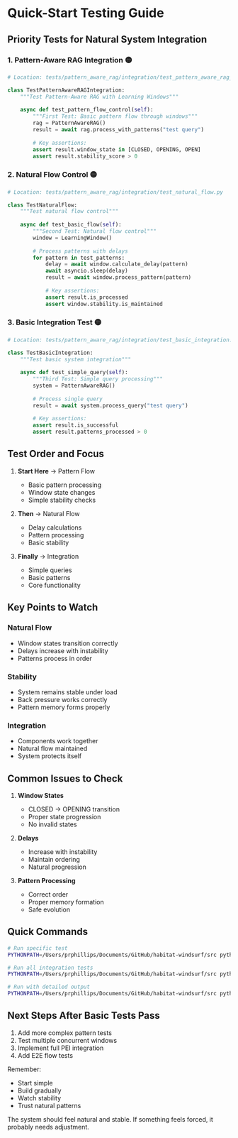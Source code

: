 # Quick-Start Testing Guide

## Priority Tests for Natural System Integration

### 1. Pattern-Aware RAG Integration 🟡
```python
# Location: tests/pattern_aware_rag/integration/test_pattern_aware_rag_integration.py

class TestPatternAwareRAGIntegration:
    """Test Pattern-Aware RAG with Learning Windows"""
    
    async def test_pattern_flow_control(self):
        """First Test: Basic pattern flow through windows"""
        rag = PatternAwareRAG()
        result = await rag.process_with_patterns("test query")
        
        # Key assertions:
        assert result.window_state in [CLOSED, OPENING, OPEN]
        assert result.stability_score > 0
```

### 2. Natural Flow Control 🟡
```python
# Location: tests/pattern_aware_rag/integration/test_natural_flow.py

class TestNaturalFlow:
    """Test natural flow control"""
    
    async def test_basic_flow(self):
        """Second Test: Natural flow control"""
        window = LearningWindow()
        
        # Process patterns with delays
        for pattern in test_patterns:
            delay = await window.calculate_delay(pattern)
            await asyncio.sleep(delay)
            result = await window.process_pattern(pattern)
            
            # Key assertions:
            assert result.is_processed
            assert window.stability.is_maintained
```

### 3. Basic Integration Test 🟡
```python
# Location: tests/pattern_aware_rag/integration/test_basic_integration.py

class TestBasicIntegration:
    """Test basic system integration"""
    
    async def test_simple_query(self):
        """Third Test: Simple query processing"""
        system = PatternAwareRAG()
        
        # Process single query
        result = await system.process_query("test query")
        
        # Key assertions:
        assert result.is_successful
        assert result.patterns_processed > 0
```

## Test Order and Focus

1. **Start Here** → Pattern Flow
   - Basic pattern processing
   - Window state changes
   - Simple stability checks

2. **Then** → Natural Flow
   - Delay calculations
   - Pattern processing
   - Basic stability

3. **Finally** → Integration
   - Simple queries
   - Basic patterns
   - Core functionality

## Key Points to Watch

### Natural Flow
- Window states transition correctly
- Delays increase with instability
- Patterns process in order

### Stability
- System remains stable under load
- Back pressure works correctly
- Pattern memory forms properly

### Integration
- Components work together
- Natural flow maintained
- System protects itself

## Common Issues to Check

1. **Window States**
   - CLOSED → OPENING transition
   - Proper state progression
   - No invalid states

2. **Delays**
   - Increase with instability
   - Maintain ordering
   - Natural progression

3. **Pattern Processing**
   - Correct order
   - Proper memory formation
   - Safe evolution

## Quick Commands

```bash
# Run specific test
PYTHONPATH=/Users/prphillips/Documents/GitHub/habitat-windsurf/src python -m pytest tests/pattern_aware_rag/integration/test_pattern_aware_rag_integration.py -v

# Run all integration tests
PYTHONPATH=/Users/prphillips/Documents/GitHub/habitat-windsurf/src python -m pytest tests/pattern_aware_rag/integration/ -v

# Run with detailed output
PYTHONPATH=/Users/prphillips/Documents/GitHub/habitat-windsurf/src python -m pytest tests/pattern_aware_rag/integration/ -vv
```

## Next Steps After Basic Tests Pass

1. Add more complex pattern tests
2. Test multiple concurrent windows
3. Implement full PEI integration
4. Add E2E flow tests

Remember:
- Start simple
- Build gradually
- Watch stability
- Trust natural patterns

The system should feel natural and stable. If something feels forced, it probably needs adjustment.
